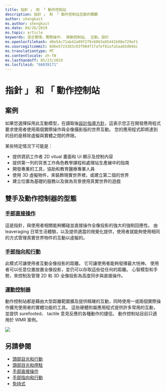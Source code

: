 ```yaml
---
title: 指針 」 和 「 動作控制站
description: 指針 」 和 「 動作控制站互動的概觀
author: shengkait
ms.author: shengkait
ms.date: 04/26/2019
ms.topic: article
keywords: 混合實境，實際操作、 移動控制站、 互動，設計
ms.openlocfilehash: d0e54c71ab42a09f2f9c6063a85441b98e729af1
ms.sourcegitcommit: 8d6e5723283c03f984f1fafef81afa5aab5d04bc
ms.translationtype: MT
ms.contentlocale: zh-TW
ms.lasthandoff: 05/23/2019
ms.locfileid: "66039171"
---
```

# <a name="hands-and-motion-controllers"></a>指針 」 和 「 動作控制站
## <a name="scenarios"></a>案例
如果您選擇採用此互動模型，在讀取後[設計指導方針](interaction-fundamentals.md)，這表示您正在開發應用程式要求使用者使用兩個實際操作與全像攝影版的世界互動。 您的應用程式即將達到的目的是移除虛擬與實體之間的界限。

某些特定情況下可能是：
* 提供資訊工作者 2D vitual 畫面和 Ui 顯示及控制內容
* 提供第一列的背景工作角色教學課程和處理站生產線中的指南
* 開發專業的工具，協助和教育醫療專業人員  
* 使用 3D 虛擬物件，來裝飾現實世界裡，或建立第二個的世界 
* 建立位置為基礎的服務以及做為背景使用真實世界的遊戲

## <a name="hands-and-motion-controllers-modalities"></a>雙手及動作控制器的型態
### <a name="direct-manipulation-with-handsdirect-manipulationmd"></a>[手部直接操作](direct-manipulation.md)
這是指針，與使用者相關能夠觸碰並直接操作全像投影的強大的強制回應性。 由 leaveraging 日常生活體驗，以及提供適當的視覺化提供，使用者就能夠使用相同的方式管理真實世界物件的互動以虛擬的。   

### <a name="point-and-commit-with-handspoint-and-commitmd"></a>[手部指向和行動](point-and-commit.md)
此模式可讓使用者互動全像投影的距離。 它可讓使用者能夠發揮最大恍神。 使用者可以任意位置放置全像投影，並仍可以存取這些從任何的距離。 心智模型和手勢，來控制及管理 2D 和 3D 全像投影為高度同步與直接操作。

### <a name="motion-controllersmotion-controllersmd"></a>[運動控制器](motion-controllers.md)
動作控制站都是藉由大型距離範圍擴及提供精確的互動，同時使用一或兩個實際操作擴充使用者的實體功能的工具。 這些硬體附屬應用程式提供許多常用的互動，並提供 surefooted、 tactile 意見反應的各種動作的捷徑。 動作控制站目前只適用於 WMR 案例。 

![](images/Hands-and-controllers-720px.jpg)<br>

## <a name="see-also"></a>另請參閱
* [頭部目光和行動](gaze-and-commit.md)
* [頭部目光和停駐](gaze-and-dwell.md)
* [手部直接操作](direct-manipulation.md)
* [手部指向和行動](point-and-commit.md)
* [免持式](hands-free.md)
